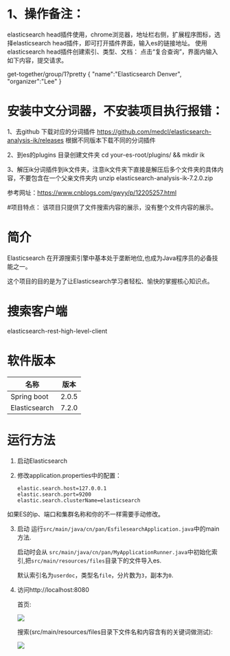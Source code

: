 # 1、操作备注：
elasticsearch head插件使用，chrome浏览器，地址栏右侧，扩展程序图标，选择elasticsearch head插件，即可打开插件界面，输入es的链接地址。
使用elasticsearch head插件创建索引、类型、文档：
点击“复合查询”，界面内输入如下内容，提交请求。

get-together/group/1?pretty
{
"name":"Elasticsearch Denver",
"organizer":"Lee"
}

# 安装中文分词器，不安装项目执行报错：
1、去github 下载对应的分词插件
https://github.com/medcl/elasticsearch-analysis-ik/releases
根据不同版本下载不同的分词插件

2、到es的plugins 目录创建文件夹
cd your-es-root/plugins/ && mkdir ik

3、解压ik分词插件到ik文件夹，注意ik文件夹下直接是解压后多个文件夹的具体内容，不要包含在一个父亲文件夹内
unzip elasticsearch-analysis-ik-7.2.0.zip

参考网址：https://www.cnblogs.com/gwyy/p/12205257.html

#项目特点：
该项目只提供了文件搜索内容的展示，没有整个文件内容的展示。



# 简介

Elasticsearch 在开源搜索引擎中基本处于垄断地位,也成为Java程序员的必备技能之一。

这个项目的目的是为了让Elasticsearch学习者轻松、愉快的掌握核心知识点。


# 搜索客户端

elasticsearch-rest-high-level-client

# 软件版本

| 名称          | 版本  |
| ------------- | ----- |
| Spring boot   | 2.0.5 |
| Elasticsearch | 7.2.0 |

# 运行方法

1. 启动Elasticsearch

2. 修改application.properties中的配置：

   ```properties
   elastic.search.host=127.0.0.1
   elastic.search.port=9200
   elastic.search.clusterName=elasticsearch
   ```

如果ES的ip、端口和集群名称和你的不一样需要手动修改。

3. 启动
   运行`src/main/java/cn/pan/EsfilesearchApplication.java`中的main方法.
   

   启动时会从  `src/main/java/cn/pan/MyApplicationRunner.java`中初始化索引,把`src/main/resources/files`目录下的文件导入es.

   默认索引名为`userdoc`，类型名`file`，分片数为`3`，副本为`0`.

4. 访问http://localhost:8080

   首页:

   ![](imgs/1.png)
   
   搜索(src/main/resources/files目录下文件名和内容含有的关键词做测试):

   ![](imgs/2.png)
